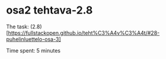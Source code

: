 # osa2 tehtava-2.8

The task: (2.8)[https://fullstackopen.github.io/teht%C3%A4v%C3%A4t/#28-puhelinluettelo-osa-3]

Time spent: 5 minutes
